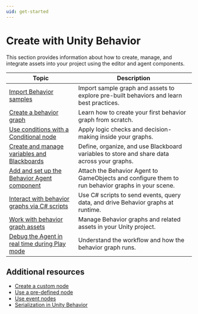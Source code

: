 ```yaml
---
uid: get-started
---
```


# Create with Unity Behavior

This section provides information about how to create, manage, and integrate assets into your project using the editor and agent components.

| Topic | Description |
| ----- | ----------- |
| [Import Behavior samples](sample.md) | Import sample graph and assets to explore pre-built behaviors and learn best practices. |
| [Create a behavior graph](create-behavior-graph.md) | Learn how to create your first behavior graph from scratch. |
| [Use conditions with a Conditional node](conditional-node.md) | Apply logic checks and decision-making inside your graphs. |
| [Create and manage variables and Blackboards](blackboard-variables.md) | Define, organize, and use Blackboard variables to store and share data across your graphs. |
| [Add and set up the Behavior Agent component](behavior-agent.md) | Attach the Behavior Agent to GameObjects and configure them to run behavior graphs in your scene. |
| [Interact with behavior graphs via C# scripts](bind-c.md) | Use C# scripts to send events, query data, and drive Behavior graphs at runtime. |
| [Work with behavior graph assets](behavior-graph-assets.md) | Manage Behavior graphs and related assets in your Unity project. |
| [Debug the Agent in real time during Play mode](debug.md) | Understand the workflow and how the behavior graph runs. |

## Additional resources

* [Create a custom node](create-custom-node.md)
* [Use a pre-defined node](predefined-node.md)
* [Use event nodes](event-nodes.md)
* [Serialization in Unity Behavior](manage.md)
